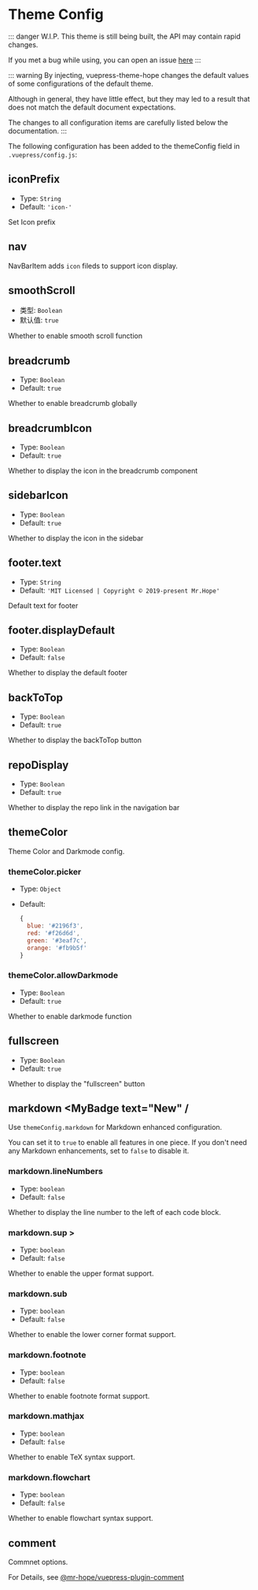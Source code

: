# Theme Config

::: danger W.I.P.
This theme is still being built, the API may contain rapid changes.

If you met a bug while using, you can open an issue [here](https://github.com/Mister-Hope/vuepress-theme-hope/issues)
:::

::: warning
By injecting, vuepress-theme-hope changes the default values of some configurations of the default theme.

Although in general, they have little effect, but they may led to a result that does not match the default document expectations.

The changes to all configuration items are carefully listed below the documentation.
:::

The following configuration has been added to the themeConfig field in `.vuepress/config.js`:

## iconPrefix <MyBadge text="New" />

- Type: `String`
- Default: `'icon-'`

Set Icon prefix

## nav <MyBadge text="Approve" type="warn" />

NavBarItem adds `icon` fileds to support icon display.

## smoothScroll <MyBadge text="Change Default" type="error" />

- 类型: `Boolean`
- 默认值: `true`

Whether to enable smooth scroll function

## breadcrumb <MyBadge text="New" />

- Type: `Boolean`
- Default: `true`

Whether to enable breadcrumb globally

## breadcrumbIcon <MyBadge text="New" />

- Type: `Boolean`
- Default: `true`

Whether to display the icon in the breadcrumb component

## sidebarIcon <MyBadge text="New" />

- Type: `Boolean`
- Default: `true`

Whether to display the icon in the sidebar

## footer.text <MyBadge text="New" />

- Type: `String`
- Default: `'MIT Licensed | Copyright © 2019-present Mr.Hope'`

Default text for footer

## footer.displayDefault <MyBadge text="New" />

- Type: `Boolean`
- Default: `false`

Whether to display the default footer

## backToTop <MyBadge text="V0.0.14+" />

- Type: `Boolean`
- Default: `true`

Whether to display the backToTop button

## repoDisplay <MyBadge text="New" />

- Type: `Boolean`
- Default: `true`

Whether to display the repo link in the navigation bar

## themeColor <MyBadge text="New" />

Theme Color and Darkmode config.

### themeColor.picker

- Type: `Object`
- Default:

  ```js
  {
    blue: '#2196f3',
    red: '#f26d6d',
    green: '#3eaf7c',
    orange: '#fb9b5f'
  }
  ```

### themeColor.allowDarkmode

- Type: `Boolean`
- Default: `true`

Whether to enable darkmode function

## fullscreen <MyBadge text="New" />

- Type: `Boolean`
- Default: `true`

Whether to display the "fullscreen" button

## markdown <MyBadge text="New" /

Use `themeConfig.markdown` for Markdown enhanced configuration.

You can set it to `true` to enable all features in one piece. If you don't need any Markdown enhancements, set to `false` to disable it.

### markdown.lineNumbers <MyBadge text="Change Default" type="error" />

- Type: `boolean`
- Default: `false`

Whether to display the line number to the left of each code block.

### markdown.sup >

- Type: `boolean`
- Default: `false`

Whether to enable the upper format support.

### markdown.sub

- Type: `boolean`
- Default: `false`

Whether to enable the lower corner format support.

### markdown.footnote

- Type: `boolean`
- Default: `false`

Whether to enable footnote format support.

### markdown.mathjax

- Type: `boolean`
- Default: `false`

Whether to enable TeX syntax support.

### markdown.flowchart

- Type: `boolean`
- Default: `false`

Whether to enable flowchart syntax support.

## comment <MyBadge text="New" />

Commnet options.

For Details, see [@mr-hope/vuepress-plugin-comment](http://comment.mrhope.site/en/api/)
